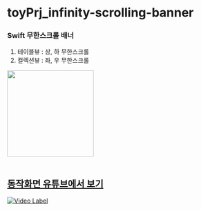 # toyPrj_infinity-scrolling-banner

### Swift 무한스크롤 배너 

1. 테이블뷰 : 상, 하 무한스크롤
2. 컬렉션뷰 : 좌, 우 무한스크롤

<img src="https://github.com/jhy0409/toyPrj_infinity-scrolling-banner/blob/main/preview.gif" width="200">
</br>
</br>

## [동작화면 유튜브에서 보기](https://youtu.be/25jZD0f6D_w)

[![Video Label](http://img.youtube.com/vi/25jZD0f6D_w/0.jpg)](https://youtu.be/25jZD0f6D_w)

<!-- 

<img src="https://github.com/jhy0409/toyPrj_infinity-scrolling-banner/blob/main/prevRunDebug.jpg" width="50%" href="https://youtu.be/25jZD0f6D_w?si=jm1RTm3irZ9CZbI7" alt="text">
--!>

